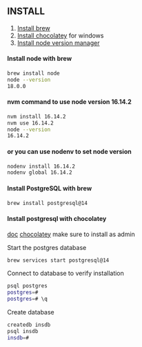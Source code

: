 ## INSTALL

1. [Install brew](https://brew.sh/)
2. [Install chocolatey](https://chocolatey.org/) for windows
3. [Install node version manager](https://github.com/nvm-sh/nvm/blob/master/README.md)

#### Install node with brew

```sh
brew install node
node --version
18.0.0
```

#### nvm command to use node version 16.14.2

```sh
nvm install 16.14.2
nvm use 16.14.2
node --version
16.14.2
```

#### or you can use nodenv to set node version

```sh
nodenv install 16.14.2
nodenv global 16.14.2
```

#### Install PostgreSQL with brew

```sh
brew install postgresql@14
```

#### Install postgresql with chocolatey

[doc](https://danabases.net/posts/2020-2-15-postgres-chocolatey/)
[chocolatey](https://community.chocolatey.org/packages/postgresql) make sure to install as admin

Start the postgres database

```sh
brew services start postgresql@14
```

Connect to database to verify installation

```sh
psql postgres
postgres=#
postgres=# \q
```

Create database

```sh
createdb insdb
psql insdb
insdb=#
```
